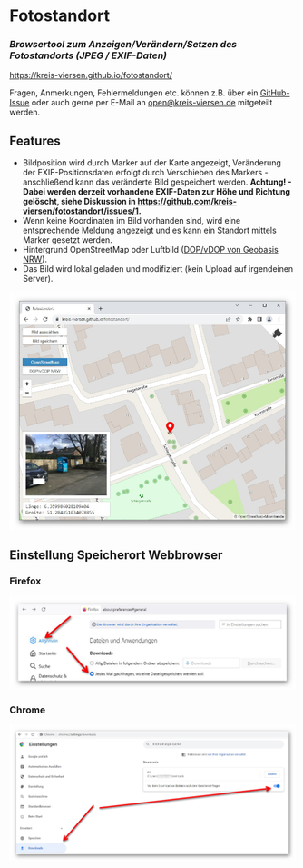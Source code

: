 # Fotostandort
### _Browsertool zum Anzeigen/Verändern/Setzen des Fotostandorts (JPEG / EXIF-Daten)_

https://kreis-viersen.github.io/fotostandort/

Fragen, Anmerkungen, Fehlermeldungen etc. können z.B. über ein [GitHub-Issue](https://github.com/kreis-viersen/fotostandort/issues) oder auch gerne per E-Mail an [open@kreis-viersen.de](mailto:open@kreis-viersen.de?subject=Fotostandort) mitgeteilt werden.

## Features
- Bildposition wird durch Marker auf der Karte angezeigt, Veränderung der EXIF-Positionsdaten erfolgt durch Verschieben des Markers - anschließend kann das veränderte Bild gespeichert werden. **Achtung! - Dabei werden derzeit vorhandene EXIF-Daten zur Höhe und Richtung gelöscht, siehe Diskussion in https://github.com/kreis-viersen/fotostandort/issues/1.**
- Wenn keine Koordinaten im Bild vorhanden sind, wird eine entsprechende Meldung angezeigt und es kann ein Standort mittels Marker gesetzt werden.
- Hintergrund OpenStreetMap oder Luftbild ([DOP/vDOP von Geobasis NRW](https://www.bezreg-koeln.nrw.de/brk_internet/geobasis/luftbildinformationen/aktuell/digitale_orthophotos/index.html)).
- Das Bild wird lokal geladen und modifiziert (kein Upload auf irgendeinen Server).

<img src="screenshots/screenshot.jpg"/>

## Einstellung Speicherort Webbrowser

### Firefox

<img src="screenshots/firefox_einstellung_speicherort.jpg"/>

### Chrome

<img src="screenshots/chrome_einstellung_speicherort.jpg"/>
